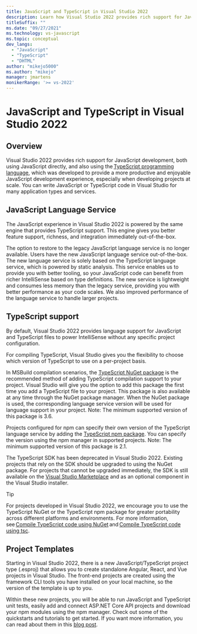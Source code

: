 ```yaml
---
title: JavaScript and TypeScript in Visual Studio 2022
description: Learn how Visual Studio 2022 provides rich support for JavaScript development, both using JavaScript directly, and also using the TypeScript programming language.
titleSuffix: ""
ms.date: "09/27/2021"
ms.technology: vs-javascript
ms.topic: conceptual
dev_langs:
  - "JavaScript"
  - "TypeScript"
  - "DHTML"
author: "mikejo5000"
ms.author: "mikejo"
manager: jmartens
monikerRange: '>= vs-2022'
---
```


# JavaScript and TypeScript in Visual Studio 2022

## Overview

Visual Studio 2022 provides rich support for JavaScript development, both using JavaScript directly, and also using the [TypeScript programming language](http://www.typescriptlang.org/), which was developed to provide a more productive and enjoyable JavaScript development experience, especially when developing projects at scale. You can write JavaScript or TypeScript code in Visual Studio for many application types and services. 

## JavaScript Language Service 

The JavaScript experience in Visual Studio 2022 is powered by the same engine that provides TypeScript support. This engine gives you better feature support, richness, and integration immediately out-of-the-box. 

The option to restore to the legacy JavaScript language service is no longer available. Users have the new JavaScript language service out-of-the-box. The new language service is solely based on the TypeScript language service, which is powered by static analysis. This service enables us to provide you with better tooling, so your JavaScript code can benefit from richer IntelliSense based on type definitions. The new service is lightweight and consumes less memory than the legacy service, providing you with better performance as your code scales. We also improved performance of the language service to handle larger projects. 

## TypeScript support 

By default, Visual Studio 2022 provides language support for JavaScript and TypeScript files to power IntelliSense without any specific project configuration.  

For compiling TypeScript, Visual Studio gives you the flexibility to choose which version of TypeScript to use on a per-project basis. 

In MSBuild compilation scenarios, the [TypeScript NuGet package](https://www.nuget.org/packages/Microsoft.TypeScript.MSBuild) is the recommended method of adding TypeScript compilation support to your project. Visual Studio will give you the option to add this package the first time you add a TypeScript file to your project. This package is also available at any time through the NuGet package manager. When the NuGet package is used, the corresponding language service version will be used for language support in your project. Note: The minimum supported version of this package is 3.6. 

Projects configured for npm can specify their own version of the TypeScript language service by adding the [TypeScript npm package](https://www.npmjs.com/package/typescript). You can specify the version using the npm manager in supported projects. Note: The minimum supported version of this package is 2.1.

The TypeScript SDK has been deprecated in Visual Studio 2022. Existing projects that rely on the SDK should be upgraded to using the NuGet package. For projects that cannot be upgraded immediately, the SDK is still available on the [Visual Studio Marketplace](https://marketplace.visualstudio.com/items?itemName=TypeScriptTeam.typescript-442) and as an optional component in the Visual Studio installer. 

> [!TIP] 
> For projects developed in Visual Studio 2022, we encourage you to use the TypeScript NuGet or the TypeScript npm package for greater portability across different platforms and environments. For more information, see [Compile TypeScript code using NuGet](../javascript/compile-typescript-code-nuget.md) and [Compile TypeScript code using tsc](../javascript/compile-typescript-code-npm.md). 

## Project Templates 

Starting in Visual Studio 2022, there is a new JavaScript/TypeScript project type (.esproj) that allows you to create standalone Angular, React, and Vue projects in Visual Studio. The front-end projects are created using the framework CLI tools you have installed on your local machine, so the version of the template is up to you.  

Within these new projects, you will be able to run JavaScript and TypeScript unit tests, easily add and connect ASP.NET Core API projects and download your npm modules using the npm manager. Check out some of the quickstarts and tutorials to get started. If you want more information, you can read about them in this [blog post](https://devblogs.microsoft.com/visualstudio/the-new-javascript-typescript-experience-in-vs-2022-preview-3/).